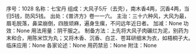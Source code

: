 序号：1028
名称：七宝丹
组成：大风子5斤（去壳），南木香4两，沉香4两，当归5钱，防风5钱。
出处：《普济方》卷一一六。
主治：三十六种风，大风为最，眉毛脱落，鼻梁崩倒，四肢顽麻，遍身生瘰，不问远年近日者。
加减：None
功效：None
用法用量：阴干服之。
制备方法：上先将大风子肉碾烂为泥，别药为末和合，用陈米饮为丸；又将木香、沉香、白芷、苍耳研细末为衣，如梧桐子大。
临床应用：None
各家论述：None
用药禁忌：None
附注：None
